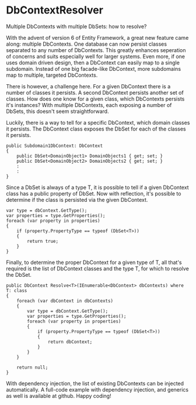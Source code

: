 # DbContextResolver

Multiple DbContexts with multiple DbSets: how to resolve?

With the advent of version 6 of Entity Framework, a great new feature came along: multiple DbContexts. One database can now persist classes 
separated to any number of DbContexts. This greatly enhances seperation of concerns and suits especially well for larger systems. Even more, if one uses 
domain driven design, then a DbContext can easily map to a single subdomain. Instead of one big facade-like DbContext, more subdomains map to multiple, targeted DbContexts.

There is however, a challenge here. For a given DbContext there is a number of classes it persists. A second DbContext persists another set of classes. How does one know for a given class, which DbContexts persists it's instances? With multiple DbContexts, each exposing a number of DbSets, this doesn't seem straightforward.

Luckily, there is a way to tell for a specific DbContext, which domain classes it persists. The DbContext class exposes the DbSet for each of the classes it persists.

	public Subdomain1DbContext: DbContext
	{
		public DbSet<DomainObject1> DomainObjects1 { get; set; }
		public DbSet<DomainObject2> DomainObjects2 { get; set; }
		:
		:
	}

Since a DbSet is always of a type T, it is possible to tell if a given DbContext class has a public property of DbSet<T>. Now with reflection, it's possible to determine if the class is persisted via the given DbContext.

	var type = dbContext.GetType();
	var properties = type.GetProperties();
	foreach (var property in properties)
	{
		if (property.PropertyType == typeof (DbSet<T>))
		{
			return true;
		}
	}

Finally, to determine the proper DbContext for a given type of T, all that's required is the list of DbContext classes and the type T, for which to resolve the DbSet.

	public DbContext Resolve<T>(IEnumerable<DbContext> dbContexts) where T: class
    {
        foreach (var dbContext in dbContexts)
        {
            var type = dbContext.GetType();
            var properties = type.GetProperties();
            foreach (var property in properties)
            {
                if (property.PropertyType == typeof (DbSet<T>))
                {
                    return dbContext;
                }
            }
        }

        return null;
    }

With dependency injection, the list of existing DbContexts can be injected automatically. A full-code example with dependency injection, and generics as well is available at github. Happy coding!